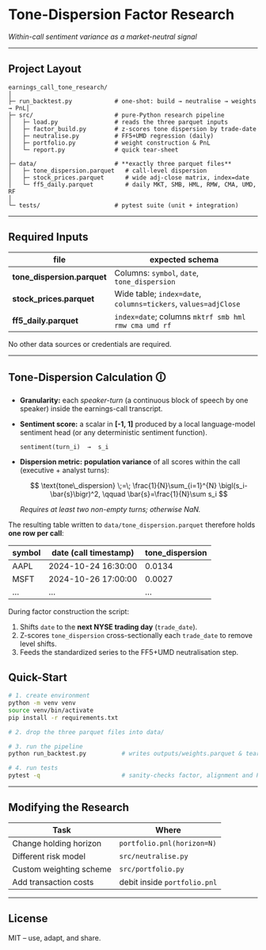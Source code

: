 # Tone-Dispersion Factor Research

*Within-call sentiment variance as a market-neutral signal*

---

## Project Layout

```
earnings_call_tone_research/
│
├─ run_backtest.py            # one-shot: build → neutralise → weights → PnL│
├─ src/                       # pure-Python research pipeline
│   ├─ load.py                # reads the three parquet inputs
│   ├─ factor_build.py        # z-scores tone dispersion by trade-date
│   ├─ neutralise.py          # FF5+UMD regression (daily)
│   ├─ portfolio.py           # weight construction & PnL
│   └─ report.py              # quick tear-sheet
│
├─ data/                      # **exactly three parquet files**
│   ├─ tone_dispersion.parquet   # call-level dispersion
│   ├─ stock_prices.parquet      # wide adj-close matrix, index=date
│   └─ ff5_daily.parquet         # daily MKT, SMB, HML, RMW, CMA, UMD, RF
│
└─ tests/                     # pytest suite (unit + integration)
```

---

## Required Inputs

| file                         | expected schema                                                |
| ---------------------------- | -------------------------------------------------------------- |
| **tone\_dispersion.parquet** | Columns: `symbol`, `date`, `tone_dispersion`                   |
| **stock\_prices.parquet**    | Wide table; `index=date`, `columns=tickers`, `values=adjClose` |
| **ff5\_daily.parquet**       | `index=date`; columns `mktrf smb hml rmw cma umd rf`           |

No other data sources or credentials are required.

---

## Tone-Dispersion Calculation  🛈

* **Granularity:** each *speaker-turn* (a continuous block of speech by one speaker) inside the earnings-call transcript.
* **Sentiment score:** a scalar in **\[-1, 1]** produced by a local language-model sentiment head (or any deterministic sentiment function).

  ```text
  sentiment(turn_i)  →  s_i
  ```
* **Dispersion metric:** **population variance** of all scores within the call
  (executive + analyst turns):

  $$
    \text{tone\_dispersion} \;=\;
    \frac{1}{N}\sum_{i=1}^{N} \bigl(s_i-\bar{s}\bigr)^2,
    \qquad \bar{s}=\frac{1}{N}\sum s_i
  $$

  *Requires at least two non-empty turns; otherwise NaN.*

The resulting table written to `data/tone_dispersion.parquet` therefore holds **one row per call**:

| symbol | date (call timestamp) | tone\_dispersion |
| ------ | --------------------- | ---------------- |
| AAPL   | 2024-10-24 16:30:00   | 0.0134           |
| MSFT   | 2024-10-26 17:00:00   | 0.0027           |
| …      | …                     | …                |

During factor construction the script:

1. Shifts `date` to the **next NYSE trading day** (`trade_date`).
2. Z-scores `tone_dispersion` cross-sectionally each `trade_date` to remove level shifts.
3. Feeds the standardized series to the FF5+UMD neutralisation step.

## Quick-Start

```bash
# 1. create environment
python -m venv venv
source venv/bin/activate
pip install -r requirements.txt

# 2. drop the three parquet files into data/

# 3. run the pipeline
python run_backtest.py          # writes outputs/weights.parquet & tear-sheet

# 4. run tests
pytest -q                       # sanity-checks factor, alignment and PnL
```

---

## Modifying the Research

| Task                    | Where                        |
| ----------------------- | ---------------------------- |
| Change holding horizon  | `portfolio.pnl(horizon=N)`   |
| Different risk model    | `src/neutralise.py`          |
| Custom weighting scheme | `src/portfolio.py`           |
| Add transaction costs   | debit inside `portfolio.pnl` |

---

## License

MIT – use, adapt, and share.
